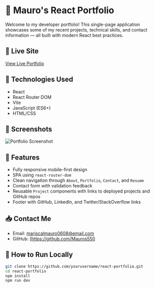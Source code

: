 # 🚀 Mauro's React Portfolio

Welcome to my developer portfolio! This single-page application showcases some of my recent projects, technical skills, and contact information — all built with modern React best practices.

## 🔗 Live Site
[View Live Portfolio](https://illustrious-heliotrope-de3228.netlify.app/)

## 🧰 Technologies Used
- React
- React Router DOM
- Vite
- JavaScript (ES6+)
- HTML/CSS

## 📸 Screenshots
![Portfolio Screenshot](https://github.com/Mauros550/Port2/blob/main/IMG_0821.jpg)  

## 📁 Features
- Fully responsive mobile-first design
- SPA using `react-router-dom`
- Clean navigation through `About`, `Portfolio`, `Contact`, and `Resume`
- Contact form with validation feedback
- Reusable `Project` components with links to deployed projects and GitHub repos
- Footer with GitHub, LinkedIn, and Twitter/StackOverflow links

## 📥 Contact Me
- Email: mariscalmauro0608@email.com
- GitHub: [https://github.com/Mauros550


## 📝 How to Run Locally
```bash
git clone https://github.com/yourusername/react-portfolio.git
cd react-portfolio
npm install
npm run dev
